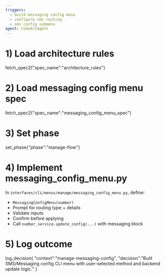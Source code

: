 ```yaml
---
triggers:
  - build messaging config menu
  - configure sms routing
  - sms config submenu
agent: CodeActAgent
---
```


# 1) Load architecture rules
fetch_spec2{"spec_name":"architecture_rules"}

# 2) Load messaging config menu spec
fetch_spec2{"spec_name":"messaging_config_menu_spec"}

# 3) Set phase
set_phase{"phase":"manage-flow"}

# 4) Implement messaging_config_menu.py
In `interfaces/cli/menus/manage/messaging_config_menu.py`, define:
- `MessagingConfigMenu(number)`
- Prompt for routing type + details
- Validate inputs
- Confirm before applying
- Call `number_service.update_config(...)` with messaging block

# 5) Log outcome
log_decision{
  "context":"manage-messaging-config",
  "decision":"Built SMS/Messaging config CLI menu with user-selected method and backend update logic."
}
